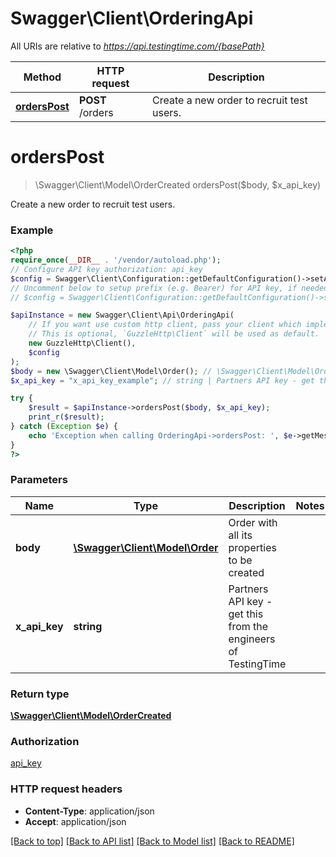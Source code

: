 # Swagger\Client\OrderingApi

All URIs are relative to *https://api.testingtime.com/{basePath}*

Method | HTTP request | Description
------------- | ------------- | -------------
[**ordersPost**](OrderingApi.md#orderspost) | **POST** /orders | Create a new order to recruit test users.

# **ordersPost**
> \Swagger\Client\Model\OrderCreated ordersPost($body, $x_api_key)

Create a new order to recruit test users.

### Example
```php
<?php
require_once(__DIR__ . '/vendor/autoload.php');
// Configure API key authorization: api_key
$config = Swagger\Client\Configuration::getDefaultConfiguration()->setApiKey('x-api-key', 'YOUR_API_KEY');
// Uncomment below to setup prefix (e.g. Bearer) for API key, if needed
// $config = Swagger\Client\Configuration::getDefaultConfiguration()->setApiKeyPrefix('x-api-key', 'Bearer');

$apiInstance = new Swagger\Client\Api\OrderingApi(
    // If you want use custom http client, pass your client which implements `GuzzleHttp\ClientInterface`.
    // This is optional, `GuzzleHttp\Client` will be used as default.
    new GuzzleHttp\Client(),
    $config
);
$body = new \Swagger\Client\Model\Order(); // \Swagger\Client\Model\Order | Order with all its properties to be created
$x_api_key = "x_api_key_example"; // string | Partners API key - get this from the engineers of TestingTime

try {
    $result = $apiInstance->ordersPost($body, $x_api_key);
    print_r($result);
} catch (Exception $e) {
    echo 'Exception when calling OrderingApi->ordersPost: ', $e->getMessage(), PHP_EOL;
}
?>
```

### Parameters

Name | Type | Description  | Notes
------------- | ------------- | ------------- | -------------
 **body** | [**\Swagger\Client\Model\Order**](../Model/Order.md)| Order with all its properties to be created |
 **x_api_key** | **string**| Partners API key - get this from the engineers of TestingTime |

### Return type

[**\Swagger\Client\Model\OrderCreated**](../Model/OrderCreated.md)

### Authorization

[api_key](../../README.md#api_key)

### HTTP request headers

 - **Content-Type**: application/json
 - **Accept**: application/json

[[Back to top]](#) [[Back to API list]](../../README.md#documentation-for-api-endpoints) [[Back to Model list]](../../README.md#documentation-for-models) [[Back to README]](../../README.md)

